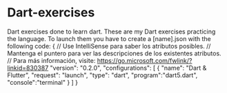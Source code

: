 # Dart-exercises
Dart exercises done to learn dart.
These are my Dart exercises practicing the language.
To launch them you have to create a [name].json with the following code:
{
    // Use IntelliSense para saber los atributos posibles.
    // Mantenga el puntero para ver las descripciones de los existentes atributos.
    // Para más información, visite: https://go.microsoft.com/fwlink/?linkid=830387
    "version": "0.2.0",
    "configurations": [
        {
            "name": "Dart & Flutter",
            "request": "launch",
            "type": "dart",
            "program":"dart5.dart",
            "console":"terminal"
        }
    ]
}

